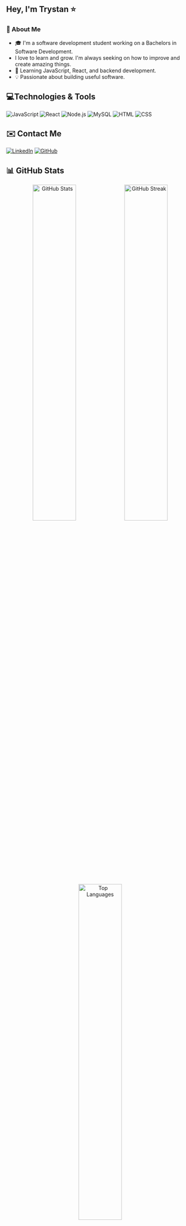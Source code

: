 ## Hey, I'm Trystan ⭐

### 🚀 About Me
- 🎓 I'm a software development student working on a Bachelors in Software Development.
-  I love to learn and grow. I'm always seeking on how to improve and create amazing things.
- 🌱 Learning JavaScript, React, and backend development.
- 💡 Passionate about building useful software.

## 💻Technologies & Tools
![JavaScript](https://img.shields.io/badge/-JavaScript-yellow?style=flat&logo=javascript)
![React](https://img.shields.io/badge/-React-blue?style=flat&logo=react)
![Node.js](https://img.shields.io/badge/-Node.js-green?style=flat&logo=node.js)
![MySQL](https://img.shields.io/badge/-MySQL-blue?style=flat&logo=mysql)
![HTML](https://img.shields.io/badge/-HTML5-orange?style=flat&logo=html5)
![CSS](https://img.shields.io/badge/-CSS3-blue?style=flat&logo=css3)

## ✉️ Contact Me
[![LinkedIn](https://img.shields.io/badge/-LinkedIn-blue?style=flat&logo=linkedin)](https://www.linkedin.com/in/trystan-jones-1554a92ba/)
[![GitHub](https://img.shields.io/badge/-GitHub-black?style=flat&logo=github)](https://github.com/trystandj)

## 📊 GitHub Stats  
<div align="center">
  <img src="https://github-readme-stats.vercel.app/api?username=trystandj&show_icons=true&theme=radical" alt="GitHub Stats" width="48%" />
  <img src="https://github-readme-streak-stats.herokuapp.com/?user=trystandj&theme=radical" alt="GitHub Streak" width="48%" />
  <br />
  <img src="https://github-readme-stats.vercel.app/api/top-langs/?username=trystandj&layout=compact&theme=radical" alt="Top Languages" width="48%" />
</div>
